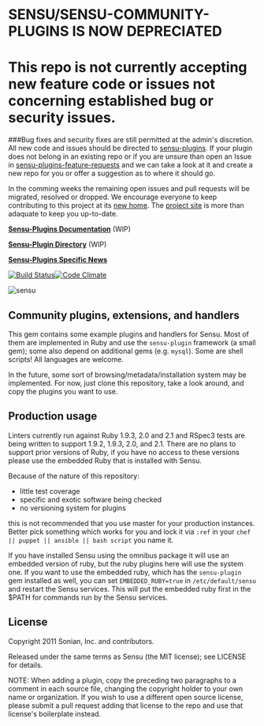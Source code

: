 # SENSU/SENSU-COMMUNITY-PLUGINS IS NOW DEPRECIATED

# This repo is not currently accepting new feature code or issues not concerning established bug or security issues.

###Bug fixes and security fixes are still permitted at the admin's discretion.  All new code and issues should be directed to [sensu-plugins](https://github.com/sensu-plugins).  If your plugin does not belong in an existing repo or if you are unsure than open an Issue in [sensu-plugins-feature-requests](https://github.com/sensu-plugins/sensu-plugins-feature-requests) and we can take a look at it and create a new repo for you or offer a suggestion as to where it should go.

In the comming weeks the remaining open issues and pull requests will be migrated, resolved or dropped.  We encourage everyone to keep contributing to this project at its [new home](https://github.com/sensu-plugins). The [project site](http://sensu-plugins.io) is more than adaquate to keep you up-to-date.

**[Sensu-Plugins Documentation](http://sensu-plugins.io)** (WIP)

**[Sensu-Plugin Directory](http://sensu-plugins.io/plugins/)** (WIP)

**[Sensu-Plugins Specific News](http://sensu-plugins.io/blog/)**



[![Build Status](https://travis-ci.org/sensu/sensu-community-plugins.png?branch=master)](https://travis-ci.org/sensu/sensu-community-plugins)[![Code Climate](https://codeclimate.com/github/sensu/sensu-community-plugins/badges/gpa.svg)](https://codeclimate.com/github/sensu/sensu-community-plugins)


![sensu](https://raw.github.com/sensu/sensu/master/sensu-logo.png)

## Community plugins, extensions, and handlers

This gem contains some example plugins and handlers for Sensu. Most of
them are implemented in Ruby and use the `sensu-plugin` framework (a
small gem); some also depend on additional gems (e.g. `mysql`). Some
are shell scripts! All languages are welcome.

In the future, some sort of browsing/metadata/installation system may be
implemented. For now, just clone this repository, take a look around,
and copy the plugins you want to use.

## Production usage

Linters currently run against Ruby 1.9.3, 2.0 and 2.1 and RSpec3 tests are being written to support 1.9.2, 1.9.3, 2.0, and 2.1.  There are no plans to support prior versions of Ruby, if you have no access to these versions please use the embedded Ruby that is installed with Sensu.

Because of the nature of this repository:

* little test coverage
* specific and exotic software being checked
* no versioning system for plugins

this is not recommended that you use master for your production instances.
Better pick something which works for you and lock it via `:ref` in your
`chef || puppet || ansible || bash script` you name it.

If you have installed Sensu using the omnibus package it will use an embedded
version of ruby, but the ruby plugins here will use the system one. If you want
to use the embedded ruby, which has the `sensu-plugin` gem installed as well,
you can set `EMBEDDED_RUBY=true` in `/etc/default/sensu` and restart the Sensu
services. This will put the embedded ruby first in the $PATH for commands run
by the Sensu services.

## License

Copyright 2011 Sonian, Inc. and contributors.

Released under the same terms as Sensu (the MIT license); see LICENSE
for details.

NOTE: When adding a plugin, copy the preceding two paragraphs to a
comment in each source file, changing the copyright holder to your own
name or organization. If you wish to use a different open source
license, please submit a pull request adding that license to the repo
and use that license's boilerplate instead.

